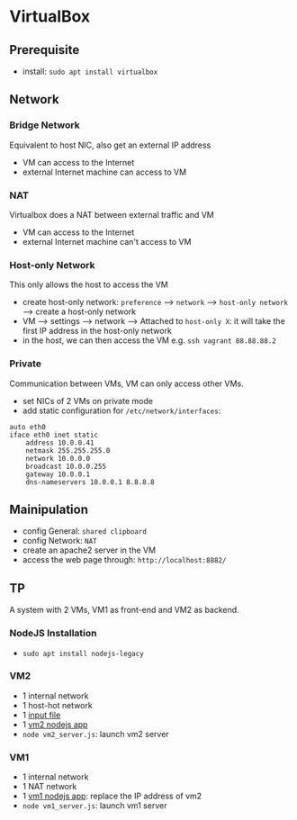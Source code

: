 # VirtualBox
## Prerequisite
- install: `sudo apt install virtualbox`

## Network
### Bridge Network
Equivalent to host NIC, also get an external IP address
- VM can access to the Internet
- external Internet machine can access to VM

### NAT
Virtualbox does a NAT between external traffic and VM
- VM can access to the Internet
- external Internet machine can't access to VM

### Host-only Network
This only allows the host to access the VM
- create host-only network: `preference` --> `network` --> `host-only network` --> create a host-only network
- VM --> settings --> network --> Attached to `host-only X`: it will take the first IP address in the host-only network
- in the host, we can then access the VM e.g. `ssh vagrant 88.88.88.2`

### Private
Communication between VMs, VM can only access other VMs.
- set NICs of 2 VMs on private mode
- add static configuration for `/etc/network/interfaces`:
```
auto eth0
iface eth0 inet static
    address 10.0.0.41
    netmask 255.255.255.0
    network 10.0.0.0
    broadcast 10.0.0.255
    gateway 10.0.0.1
    dns-nameservers 10.0.0.1 8.8.8.8
```

## Mainipulation
- config General: `shared clipboard`
- config Network: `NAT`
- create an apache2 server in the VM
- access the web page through: `http://localhost:8882/`

## TP
A system with 2 VMs, VM1 as front-end and VM2 as backend.
### NodeJS Installation
- `sudo apt install nodejs-legacy`

### VM2
- 1 internal network
- 1 host-hot network
- 1 [input file](tp/input.txt)
- 1 [vm2 nodejs app](tp/vm2_server.js)
- `node vm2_server.js`: launch vm2 server

### VM1
- 1 internal network
- 1 NAT network
- 1 [vm1 nodejs app](tp/vm1_server.js): replace the IP address of vm2
- `node vm1_server.js`: launch vm1 server
